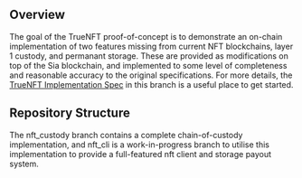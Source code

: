 Overview
--------
The goal of the TrueNFT proof-of-concept is to demonstrate an on-chain implementation of two features missing from current NFT blockchains, layer 1 custody, and permanant storage. These are provided as modifications on top of the Sia blockchain, and implemented to some level of completeness and reasonable accuracy to the original specifications. For more details, the [TrueNFT Implementation Spec](https://github.com/imcjohn/TrueNFT/blob/nft_custody/TrueNFT_Spec.pdf) in this branch is a useful place to get started. 

Repository Structure
--------------------
The nft_custody branch contains a complete chain-of-custody implementation, and nft_cli is a work-in-progress branch to utilise this implementation to provide a full-featured nft client and storage payout system. 
